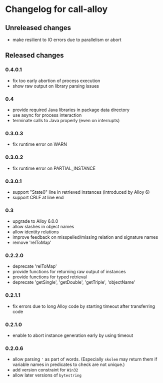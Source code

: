 # Changelog for call-alloy

## Unreleased changes

- make resilient to IO errors due to parallelism or abort

## Released changes

### 0.4.0.1

- fix too early abortion of process execution
- show raw output on library parsing issues

### 0.4

- provide required Java libraries in package data directory
- use async for process interaction
- terminate calls to Java properly (even on interrupts)

### 0.3.0.3

- fix runtime error on WARN

### 0.3.0.2

- fix runtime error on PARTIAL_INSTANCE

### 0.3.0.1

- support "State0" line in retrieved instances (introduced by Alloy 6)
- support CRLF at line end

### 0.3

- upgrade to Alloy 6.0.0
- allow slashes in object names
- allow identity relations
- improve feedback on misspelled/missing relation and signature names
- remove 'relToMap'

### 0.2.2.0

- deprecate 'relToMap'
- provide functions for returning raw output of instances
- provide functions for typed retrieval
- deprecate 'getSingle', 'getDouble', 'getTriple', 'objectName'

### 0.2.1.1

- fix errors due to long Alloy code by starting timeout after transferring code

### 0.2.1.0

- enable to abort instance generation early by using timeout

### 0.2.0.6

- allow parsing `'` as part of words.
  (Especially `skolem` may return them if variable names in predicates to check
  are not unique.)
- add version constraint for `Win32`
- allow later versions of `bytestring`
